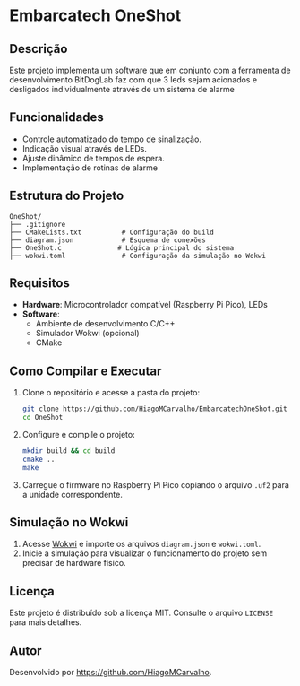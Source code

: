 # Embarcatech OneShot

## Descrição
Este projeto implementa um software que em conjunto com a ferramenta de desenvolvimento BitDogLab faz com que 3 leds sejam acionados 
e desligados individualmente através de um sistema de alarme

## Funcionalidades
- Controle automatizado do tempo de sinalização.
- Indicação visual através de LEDs.
- Ajuste dinâmico de tempos de espera.
- Implementação de rotinas de alarme 

## Estrutura do Projeto
```
OneShot/
├── .gitignore
├── CMakeLists.txt          # Configuração do build
├── diagram.json            # Esquema de conexões
├── OneShot.c              # Lógica principal do sistema
├── wokwi.toml              # Configuração da simulação no Wokwi
```

## Requisitos
- **Hardware**: Microcontrolador compatível (Raspberry Pi Pico), LEDs
- **Software**:
  - Ambiente de desenvolvimento C/C++
  - Simulador Wokwi (opcional)
  - CMake

## Como Compilar e Executar
1. Clone o repositório e acesse a pasta do projeto:
   ```sh
   git clone https://github.com/HiagoMCarvalho/EmbarcatechOneShot.git
   cd OneShot
   ```
2. Configure e compile o projeto:
   ```sh
   mkdir build && cd build
   cmake ..
   make
   ```
3. Carregue o firmware no Raspberry Pi Pico copiando o arquivo `.uf2` para a unidade correspondente.

## Simulação no Wokwi
1. Acesse [Wokwi](https://wokwi.com/) e importe os arquivos `diagram.json` e `wokwi.toml`.
2. Inicie a simulação para visualizar o funcionamento do projeto sem precisar de hardware físico.

## Licença
Este projeto é distribuído sob a licença MIT. Consulte o arquivo `LICENSE` para mais detalhes.

## Autor
Desenvolvido por <https://github.com/HiagoMCarvalho>.

